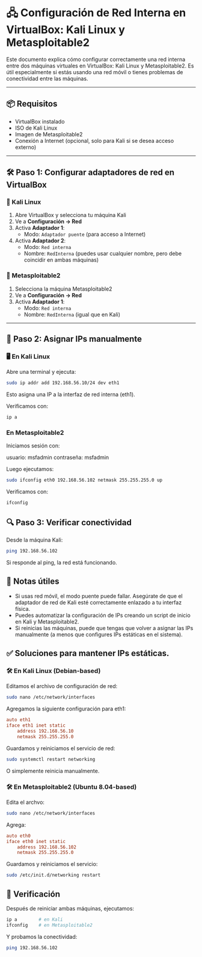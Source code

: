 # 🖧 Configuración de Red Interna en VirtualBox: Kali Linux y Metasploitable2

Este documento explica cómo configurar correctamente una red interna entre dos máquinas virtuales en VirtualBox: Kali Linux y Metasploitable2. Es útil especialmente si estás usando una red móvil o tienes problemas de conectividad entre las máquinas.

---

## 📦 Requisitos

- VirtualBox instalado
- ISO de Kali Linux
- Imagen de Metasploitable2
- Conexión a Internet (opcional, solo para Kali si se desea acceso externo)

---

## 🛠️ Paso 1: Configurar adaptadores de red en VirtualBox

### 🔧 Kali Linux

1. Abre VirtualBox y selecciona tu máquina Kali
2. Ve a **Configuración → Red**
3. Activa **Adaptador 1**:
   - Modo: `Adaptador puente` (para acceso a Internet)
4. Activa **Adaptador 2**:
   - Modo: `Red interna`
   - Nombre: `RedInterna` (puedes usar cualquier nombre, pero debe coincidir en ambas máquinas)

### 🔧 Metasploitable2

1. Selecciona la máquina Metasploitable2
2. Ve a **Configuración → Red**
3. Activa **Adaptador 1**:
   - Modo: `Red interna`
   - Nombre: `RedInterna` (igual que en Kali)

---

## 🧬 Paso 2: Asignar IPs manualmente

### 🖥️ En Kali Linux

Abre una terminal y ejecuta:

```bash
sudo ip addr add 192.168.56.10/24 dev eth1
```

Esto asigna una IP a la interfaz de red interna (eth1).

Verificamos con:

```bash
ip a
```

### En Metasploitable2

Iniciamos sesión con:

usuario: msfadmin
contraseña: msfadmin

Luego ejecutamos:

```bash
sudo ifconfig eth0 192.168.56.102 netmask 255.255.255.0 up
```

Verificamos con:

```bash
ifconfig
```

## 🔍 Paso 3: Verificar conectividad

Desde la máquina Kali:

```bash
ping 192.168.56.102
```

Si responde al ping, la red está funcionando.

## 🧠 Notas útiles

- Si usas red móvil, el modo puente puede fallar. Asegúrate de que el adaptador de red de Kali esté correctamente enlazado a tu interfaz física.
- Puedes automatizar la configuración de IPs creando un script de inicio en Kali y Metasploitable2.
- Si reinicias las máquinas, puede que tengas que volver a asignar las IPs manualmente (a menos que configures IPs estáticas en el sistema).

## ✅ Soluciones para mantener IPs estáticas.

### 🛠️ En Kali Linux (Debian-based)

Editamos el archivo de configuración de red:

```bash
sudo nano /etc/network/interfaces
```

Agregamos la siguiente configuración para eth1:

```ini
auto eth1
iface eth1 inet static
    address 192.168.56.10
    netmask 255.255.255.0
```

Guardamos y reiniciamos el servicio de red:

```bash
sudo systemctl restart networking
```

O simplemente reinicia manualmente.

### 🛠️ En Metasploitable2 (Ubuntu 8.04-based)

Edita el archvo:

```bash
sudo nano /etc/network/interfaces
```

Agrega:

```ini
auto eth0
iface eth0 inet static
    address 192.168.56.102
    netmask 255.255.255.0
```

Guardamos y reiniciamos el servicio:

```bash
sudo /etc/init.d/networking restart
```

## 🧪 Verificación

Después de reiniciar ambas máquinas, ejecutamos:

```bash
ip a        # en Kali
ifconfig    # en Metasploitable2
```

Y probamos la conectividad:

```bash
ping 192.168.56.102
```



